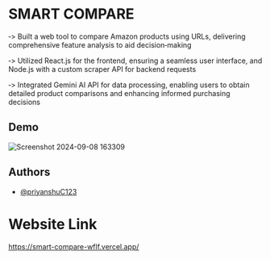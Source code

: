 
# SMART COMPARE
‐> Built a web tool to compare Amazon products using URLs, delivering comprehensive feature analysis to aid decision‐making

‐> Utilized React.js for the frontend, ensuring a seamless user interface, and Node.js with a custom scraper API for backend requests

‐> Integrated Gemini AI API for data processing, enabling users to obtain detailed product comparisons and enhancing informed purchasing decisions

## Demo
![Screenshot 2024-09-08 163309](https://github.com/user-attachments/assets/1da0ac80-3120-4b53-9651-7446b008a066)


## Authors

- [@priyanshuC123](https://github.com/priyanshuC123)

# Website Link 

https://smart-compare-wflf.vercel.app/




